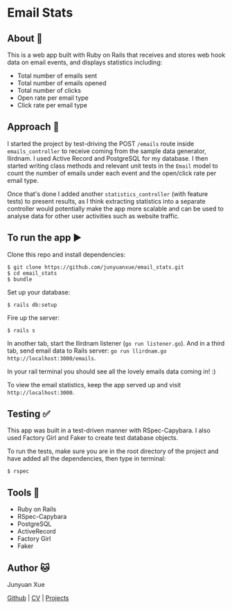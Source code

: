 # Email Stats

## About :email:

This is a web app built with Ruby on Rails that receives and stores web hook data on email events, and displays statistics including:

* Total number of emails sent
* Total number of emails opened
* Total number of clicks
* Open rate per email type
* Click rate per email type

## Approach :thought_balloon:

I started the project by test-driving the POST `/emails` route inside `emails_controller` to receive coming from the sample data generator, llirdnam. I used Active Record and PostgreSQL for my database. I then started writing class methods and relevant unit tests in the `Email` model to count the number of emails under each event and the open/click rate per email type.

Once that's done I added another `statistics_controller` (with feature tests) to present results, as I think extracting statistics into a separate controller would potentially make the app more scalable and can be used to analyse data for other user activities such as website traffic.

## To run the app :arrow_forward:

Clone this repo and install dependencies:
```
$ git clone https://github.com/junyuanxue/email_stats.git
$ cd email_stats
$ bundle
```
Set up your database:
```
$ rails db:setup
```
Fire up the server:
```
$ rails s
```
In another tab, start the llirdnam listener (`go run listener.go`). And in a third tab, send email data to Rails server: `go run llirdnam.go http://localhost:3000/emails`.

In your rail terminal you should see all the lovely emails data coming in! :)

To view the email statistics, keep the app served up and visit `http://localhost:3000`.

## Testing :white_check_mark:

This app was built in a test-driven manner with RSpec-Capybara. I also used Factory Girl and Faker to create test database objects.

To run the tests, make sure you are in the root directory of the project and have added all the dependencies, then type in terminal:
```
$ rspec
```

## Tools :wrench:
* Ruby on Rails
* RSpec-Capybara
* PostgreSQL
* ActiveRecord
* Factory Girl
* Faker

## Author :cat:
Junyuan Xue

[Github](https://github.com/junyuanxue)
| [CV](https://github.com/junyuanxue/cv)
| [Projects](https://github.com/junyuanxue/cv#projects)
